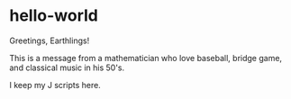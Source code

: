 # hello-world
Greetings, Earthlings!

This is a message from a mathematician who love baseball, bridge game, and classical music in his 50's.

I keep my J scripts here.
